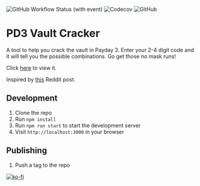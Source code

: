 
![GitHub Workflow Status (with event)](https://img.shields.io/github/actions/workflow/status/SavageCore/pd3-vault-cracker/release.yml?style=for-the-badge) ![Codecov](https://img.shields.io/codecov/c/github/SavageCore/pd3-vault-cracker?style=for-the-badge) ![GitHub](https://img.shields.io/github/license/SavageCore/pd3-vault-cracker?style=for-the-badge)

# PD3 Vault Cracker

A tool to help you crack the vault in Payday 3. Enter your 2-4 digit code and it will tell you the possible combinations. Go get those no mask runs!

Click [here](https://savagecore.github.io/pd3-vault-cracker/) to view it.

Inspired by [this](https://www.reddit.com/r/paydaytheheist/comments/15jvvpq/payday_3_beta_vault_code_generator_from/) Reddit post.

## Development

1. Clone the repo
2. Run `npm install`
3. Run `npm run start` to start the development server
4. Visit `http://localhost:3000` in your browser

## Publishing

1. Push a tag to the repo

[![ko-fi](https://ko-fi.com/img/githubbutton_sm.svg)](https://ko-fi.com/E1E6P7VIQ)
